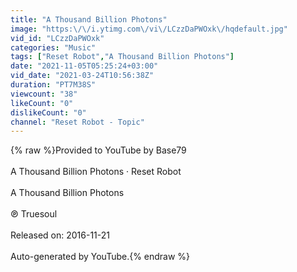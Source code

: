 ```yaml
---
title: "A Thousand Billion Photons"
image: "https:\/\/i.ytimg.com\/vi\/LCzzDaPWOxk\/hqdefault.jpg"
vid_id: "LCzzDaPWOxk"
categories: "Music"
tags: ["Reset Robot","A Thousand Billion Photons"]
date: "2021-11-05T05:25:24+03:00"
vid_date: "2021-03-24T10:56:38Z"
duration: "PT7M38S"
viewcount: "38"
likeCount: "0"
dislikeCount: "0"
channel: "Reset Robot - Topic"
---
```

{% raw %}Provided to YouTube by Base79<br /><br />A Thousand Billion Photons · Reset Robot<br /><br />A Thousand Billion Photons<br /><br />℗ Truesoul<br /><br />Released on: 2016-11-21<br /><br />Auto-generated by YouTube.{% endraw %}
